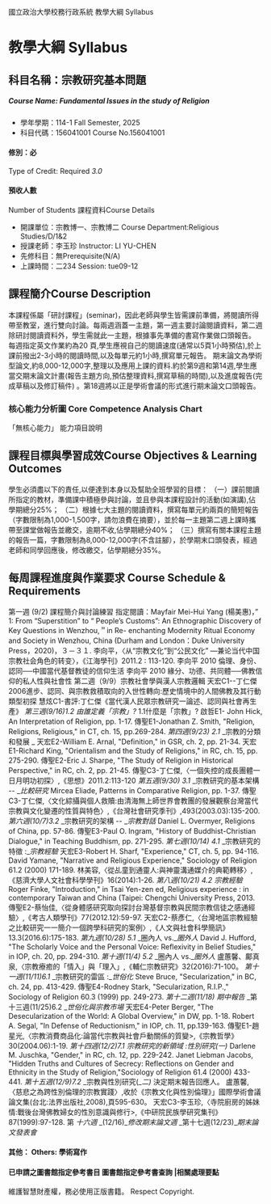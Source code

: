 國立政治大學校務行政系統 教學大綱 Syllabus
# 教學大綱 Syllabus
##  科目名稱：宗教研究基本問題 
#####  Course Name: Fundamental Issues in the study of Religion
  * 學年學期：114-1 Fall Semester, 2025 
  * 科目代碼：156041001 Course No.156041001
#### 修別：必
Type of Credit: Required 
_3.0_
#### 預收人數
Number of Students
課程資料Course Details
  * 開課單位：宗教博一、宗教博二 Course Department:Religious Studies/D/1&2 
  * 授課老師：李玉珍 Instructor: LI YU-CHEN 
  * 先修科目：無Prerequisite(N/A)
  * 上課時間：二234 Session: tue09-12
##  課程簡介Course Description
本課程係屬「研討課程」(seminar)，因此老師與學生皆需課前準備，將閱讀所得帶至教室，進行雙向討論。每兩週涵蓋一主題，第一週主要討論閱讀資料，第二週除研討閱讀資料外，學生需就此一主題，根據事先準備的書寫作業做口頭報告。
每週指定英文作業約為20 頁,學生應視自己的閱讀速度(通常以5頁1小時預估),於上課前撥出2-3小時的閱讀時間,以及每單元約1小時,撰寫單元報告。
期末論文為學術型論文,約8,000-12,000字,整理以及應用上課的資料.約於第9週和第14週,學生應當交期末論文計畫(報告主題方向,預估整理資料,撰寫草稿的時間),以及進度報告(完成草稿以及修訂稿件) 。第18週將以正是學術會議的形式進行期末論文口頭報告。
###  核心能力分析圖 Core Competence Analysis Chart
「無核心能力」 
能力項目說明
##  課程目標與學習成效Course Objectives & Learning Outcomes 
學生必須盡以下的責任,以便達到本身以及幫助全班學習的目標：
（一）課前閱讀所指定的教材，準備課中積極參與討論，並且參與本課程設計的活動(如演講),佔學期總分25%；
（二）根據七大主題的閱讀資料，撰寫每單元約兩頁的簡短報告（字數限制為1,000-1,500字，請勿浪費在摘要），並於每一主題第二週上課時攜帶至課堂做報告並繳交，逾期不收,佔學期總分40%；
（三）撰寫有關本課程主題的報告一篇，字數限制為8,000-12,000字(不含註腳），於學期末口頭發表，經過老師和同學回應後，修改繳交，佔學期總分35%。
##  每周課程進度與作業要求 Course Schedule & Requirements
第一週 (9/2) 課程簡介與討論練習
指定閱讀：Mayfair Mei-Hui Yang (楊美惠)，” 1: From “Superstition” to “ People’s Customs”: An Ethnographic Discovery of Key Questions in Wenzhou,＂in Re- enchanting Modernity Ritual Economy and Society in Wenzhou, China (Durham and London：Duke University Press，2020)，３－３１.
李向平，〈从“宗教文化”到“公民文化” —兼论当代中国宗教社会角色的转变〉，《江海學刊》2011.2 : 113-120.
李向平 2010 倫理、身份、認同──中國當代基督教徒的信仰生活
李向平 2010 緣分、功德、共同體──佛教信仰的私人性與社會性
第二週（9/9）宗教社會學與漢人宗教邏輯
天宏C1--丁仁傑2006進步、認同、與宗教救積取向的入世性轉向:歷史情境中的人間佛教及其行動類型初探
慧炫C1-書評:丁仁傑《當代漢人民眾宗教研究一論述、認同與社會再生產》
_第三週(9/16)1.2_ _由誰定義「宗教」?_
1.1什麼是「宗教」?
啟哲E1- John Hick, An Interpretation of Religion, pp. 1-17.
傳聖E1-Jonathan Z. Smith, "Religion, Religions, Religious," in CT, ch. 15, pp.269-284.
_第四週(9/23) 2.1_ _宗教的分類和發展 _
天宏E2-William E. Arnal, "Definition," in GSR, ch. 2, pp. 21-34. 
天宏E1-Richard King, "Orientalism and the Study of Religions," in RC, ch. 15, pp.
275-290.
傳聖E2-Eric J. Sharpe, "The Study of Religion in Historical Perspective," in RC, ch. 2, pp. 21-45.
傳聖C3-丁仁傑,〈一個失控的成長團體一日月明功初探〉,《思想》2011.2:113-120
_第五週(9/30) 3.1_ _宗教研究的基本架構 -- __比較研究_
Mircea Eliade, Patterns in Comparative Religion, pp. 1-37.
傳聖C3-丁仁傑,〈文化綜攝與個人救贖:由清海無上師世界會教團的發展觀察台灣當代宗教與文化變遷的性質與特色〉,《台灣社會研究季刊》,493(2003.03):135-200.
_第六週(10/7)3.2_ _宗教研究的架構 -- __宗教對話_
Daniel L. Overmyer, Religions of China, pp. 57-86.
傳聖E3-Paul O. Ingram, "History of Buddhist-Christian Dialogue," in Teaching Buddhism, pp. 271-295.
_第七週(10/14) 4.1_ _宗教研究的特徵 :__宗教經驗_
天宏E3-Robert H. Sharf, "Experience," CT, ch. 5, pp. 94-116.
David Yamane, "Narrative and Religious Experience," Sociology of
Religion 61.2 (2000) 171-189.
林美容,〈從乩童到通靈人:與神靈溝通媒介的典範轉移〉,《慈濟大學人文社會科學學刊》16(2014):1-26.
_第八週(10/21) 4.2_ _宗教經驗_
Roger Finke, "Introduction," in Tsai Yen-zen ed, Religious experience : in contemporary Taiwan and China (Taipei: Chengchi University Press, 2013.
傳聖E2-蔡怡佳,〈從身體感研究取向探討台灣基督宗教與民間宗教信徒之感通經驗〉,《考古人類學刊》77(2012.12):59-97.
天宏C2-蔡彥仁,〈台灣地區宗教經驗之比較研究一一簡介一個跨學科研究的案例〉,《人文與社會科學簡訊》13.3(2016.6):175-183.
_第九週(10/28) 5.1_ _圈內人 vs.__圈外人_
David J. Hufford, "The Scholarly Voice and the Personal Voice: Reflexivity in Belief Studies," in IOP, ch. 20, pp. 294-310.
_第十週(11/4) 5.2_ _圈內人 vs.__圈外人_
盧蕙馨、鄺真泉,〈宗教療癒的「情入」與「理入」,《輔仁宗教研究》32(2016):71-100。
_第十一週(11/11)6.1_ _宗教研究的雷區 :__世俗化_
Steve Bruce, "Secularization," in BC, ch. 24, pp. 413-429.
傳聖E4-Rodney Stark, "Secularization, R.I.P.," Sociology of Religion 60.3 (1999) pp. 249-273.
_第十二週(11/18) 期中報告_
_第十三週(11/25)6.2 __世俗化與宗教市場_
天宏E4-Peter Berger, "The Desecularization of the World: A Global Overview," in DW, pp. 1-18.
Robert A. Segal, "In Defense of Reductionism," in IOP, ch. 11, pp.139-163.
傳聖E1-趙星光,〈宗教消費商品化:論當代宗教與社會戶動關係的質變>,《宗教哲學》30(2004.06):1-19.
_第十四週(12/2)7.1_ _宗教研究的新領域 :性別研究(一)_
Darlene M. Juschka, "Gender," in RC, ch. 12, pp. 229-242.
Janet Liebman Jacobs, "Hidden Truths and Cultures of Secrecy: Reflections on Gender and Ethnicity in the Study of Religion,"Sociology of Religion 61.4 (2000) 433-441.
_第十五週(12/9)7.2_ _宗教與性別研究(__二)_
決定期末報告回應人。
盧蕙馨,〈慈悲之為跨性別倫理的宗教實踐〉,收於《宗教文化與性別倫理》」國際學術會議論文集(台北:法界出版社,2008),頁595-630。
天宏C3-李玉珍,〈寺院廚房的姊妹情:戰後台灣佛教婦女的性別意識與修行>,《中研院民族學研究集刊》87(1999):97-128.
第 _十六週_ _(12/16)__修改期末論文週_
_第十七週(12/23)__期末論文發表會_
####  其他： Others: 學術寫作 
####  已申請之圖書館指定參考書目  圖書館指定參考書查詢 |相關處理要點
維護智慧財產權，務必使用正版書籍。 Respect Copyright.